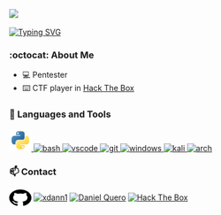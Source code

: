 <img src="https://github.com/w0rkm4n/w0rkm4n/blob/main/media/pixel-jeff-clipa-s.gif">

<a href="https://git.io/typing-svg"><img src="https://readme-typing-svg.demolab.com?font=Roboto&weight=600&size=60&duration=3000&pause=1000&color=F70000&center=true&vCenter=true&width=1200&height=100&lines=w0rkm4n;Pentester+for+fun;CTF+Player+%7C+Red+Team" alt="Typing SVG" /></a>

### :octocat: About Me
  
- :computer: Pentester
- :keyboard: CTF player in [Hack The Box](https://app.hackthebox.com/users/1359890)

### <h3 align="left">:wrench: Languages and Tools</h3>
<p align="left"> <a href="https://www.python.org" target="_blank" rel="noreferrer"> <img src="https://raw.githubusercontent.com/devicons/devicon/master/icons/python/python-original.svg" alt="python" width="40" height="40"/> </a> <a href="https://www.gnu.org/software/bash/" target="_blank" rel="noreferrer"> <img src="https://www.vectorlogo.zone/logos/gnu_bash/gnu_bash-icon.svg" alt="bash" width="40" height="40"/> </a> <a href="https://code.visualstudio.com/" target="_blank" rel="noreferrer"> <img src="https://upload.wikimedia.org/wikipedia/commons/9/9a/Visual_Studio_Code_1.35_icon.svg" alt="vscode" width="40" height="40"/> </a> <a href="https://git-scm.com/" target="_blank" rel="noreferrer"> <img src="https://www.vectorlogo.zone/logos/git-scm/git-scm-icon.svg" alt="git" width="40" height="40"/> </a> <a href="https://www.microsoft.com/es-es/software-download/windows10" target="_blank" rel="noreferrer"> <img src="https://raw.githubusercontent.com/get-icon/geticon/master/icons/microsoft-windows.svg" alt="windows" width="40" height="40"/> </a> <a href="https://www.kali.org/" target="_blank" rel="noreferrer"> <img src="https://raw.githubusercontent.com/get-icon/geticon/master/icons/kali-dragon-icon.svg" alt="kali" width="40" height="40"/> </a> </a> <a href="https://archlinux.org/" target="_blank" rel="noreferrer"> <img src="https://raw.githubusercontent.com/get-icon/geticon/master/icons/archlinux.svg" alt="arch" width="40" height="40"/> </a> </p>

### <h3 align="left">:mailbox: Contact</h3>
<p align="left">
<a href="https://github.com/w0rkm4n" target="blank"><img align="center" src="https://raw.githubusercontent.com/FedericoManzano/bodystyle-iconos/master/svg/bs-github.svg" alt="xdann1" height="30" width="40" /></a>
<a href="#" target="blank"><img align="center" src="https://raw.githubusercontent.com/rahuldkjain/github-profile-readme-generator/master/src/images/icons/Social/twitter.svg" alt="xdann1" height="30" width="40" /></a>
<a href="#" target="blank"><img align="center" src="https://raw.githubusercontent.com/rahuldkjain/github-profile-readme-generator/master/src/images/icons/Social/linked-in-alt.svg" alt="Daniel Quero" height="30" width="40" /></a>
<a href="https://app.hackthebox.com/users/1359890" target="blank"><img align="center" src="https://avatars.githubusercontent.com/u/31746234?s=200&v=4" alt="Hack The Box" height="30" width="40" /></a>
</p>
